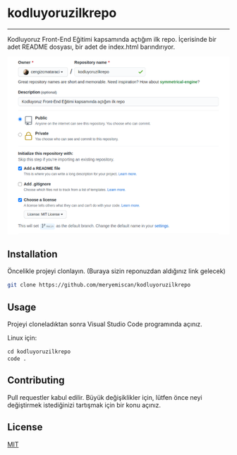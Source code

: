 # kodluyoruzilkrepo
---------
Kodluyoruz Front-End Eğitimi kapsamında açtığım ilk repo. İçerisinde bir adet README dosyası, bir adet de index.html barındırıyor.

![github](https://github.com/meryemiscan/kodluyoruzilkrepo/blob/1667ebc9b237797afb42109ddee646491cd5ab51/Ekran%20g%C3%B6r%C3%BCnt%C3%BCs%C3%BC%202022-07-15%20234505.png)

## Installation

Öncelikle projeyi clonlayın. (Buraya sizin reponuzdan aldığınız link gelecek)

```bash
git clone https://github.com/meryemiscan/kodluyoruzilkrepo
```

## Usage

Projeyi cloneladıktan sonra Visual Studio Code programında açınız.

Linux için:
```Linux
cd kodluyoruzilkrepo
code .
```

## Contributing
Pull requestler kabul edilir. Büyük değişiklikler için, lütfen önce neyi değiştirmek istediğinizi tartışmak için bir konu açınız.


## License
[MIT](https://choosealicense.com/mit/)
